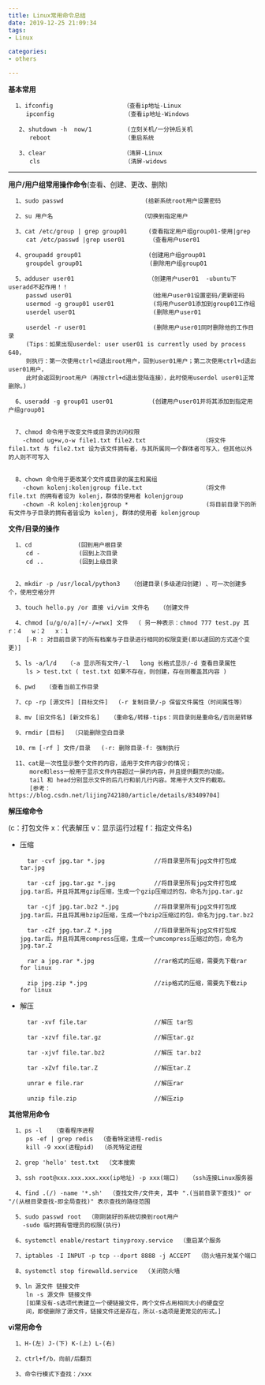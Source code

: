 ```yaml
---
title: Linux常用命令总结
date: 2019-12-25 21:09:34
tags: 
- Linux

categories:
- others

---
```


**基本常用**
          
      1、ifconfig                    （查看ip地址-Linux
         ipconfig                    （查看ip地址-Windows
               
       2、shutdown -h  now/1          (立刻关机/一分钟后关机
          reboot                     （重启系统
          
       3、clear                      （清屏-Linux
          cls                        （清屏-widows
             
           
---

**用户/用户组常用操作命令**(查看、创建、更改、删除)

      1、sudo passwd                       (给新系统root用户设置密码
      
      2、su 用户名                         （切换到指定用户
      
      3、cat /etc/group | grep group01      (查看指定用户组group01-使用|grep
         cat /etc/passwd |grep user01       （查看用户user01
         
      4、groupadd group01                   (创建用户组group01
         groupdel group01                   (删除用户组group01
         
      5、adduser user01                     （创建用户user01  -ubuntu下useradd不起作用！！
         passwd user01                      （给用户user01设置密码/更新密码
         usermod -g group01 user01           (将用户user01添加到group01工作组
         userdel user01                      (删除用户user01
         
         userdel -r user01                   (删除用户user01同时删除他的工作目录
         (Tips：如果出现userdel: user user01 is currently used by process 640，
         则执行：第一次使用ctrl+d退出root用户，回到user01用户；第二次使用ctrl+d退出user01用户，
         此时会返回到root用户（再按ctrl+d退出登陆连接），此时使用userdel user01正常删除。)
         
      6、useradd -g group01 user01           (创建用户user01并将其添加到指定用户组group01
         
         
      7、chmod 命令用于改变文件或目录的访问权限
        -chmod ug+w,o-w file1.txt file2.txt                （将文件 file1.txt 与 file2.txt 设为该文件拥有者，与其所属同一个群体者可写入，但其他以外的人则不可写入
        
        
      8、chown 命令用于更改某个文件或目录的属主和属组
        -chown kolenj:kolenjgroup file.txt                 （将文件 file.txt 的拥有者设为 kolenj，群体的使用者 kolenjgroup
        -chown -R kolenj:kolenjgroup *                      (将目前目录下的所有文件与子目录的拥有者皆设为 kolenj, 群体的使用者 kolenjgroup

      
**文件/目录的操作**

      1、cd             (回到用户根目录
         cd -           (回到上次目录
         cd ..          (回到上级目录
         

      2、mkdir -p /usr/local/python3   （创建目录(多级递归创建) 、可一次创建多个，使用空格分开

      3、touch hello.py /or 直接 vi/vim 文件名   （创建文件

      4、chmod [u/g/o/a][+/-/=rwx] 文件  （ 另一种表示：chmod 777 test.py 其 r：4   w：2   x：1
         [-R : 对目前目录下的所有档案与子目录进行相同的权限变更(即以递回的方式逐个变更)]

      5、ls -a/l/d   （-a 显示所有文件/-l	long 长格式显示/-d 查看目录属性
         ls > test.txt ( test.txt 如果不存在，则创建，存在则覆盖其内容 )

      6、pwd   （查看当前工作目录

      7、cp -rp [源文件] [目标文件]  （-r 复制目录/-p 保留文件属性（时间属性等）

      8、mv [旧文件名] [新文件名]   （重命名/转移-tips：同目录则是重命名/否则是转移

      9、rmdir [目标]  （只能删除空白目录

      10、rm [-rf ] 文件/目录   (-r: 删除目录-f: 强制执行

      11、cat是一次性显示整个文件的内容，适用于文件内容少的情况；
          more和less一般用于显示文件内容超过一屏的内容，并且提供翻页的功能。
          tail 和 head分别显示文件的后几行和前几行内容。常用于大文件的截取。
          [参考：https://blog.csdn.net/lijing742180/article/details/83409704]
          
**解压缩命令**
    
(c：打包文件 x：代表解压 v：显示运行过程 f：指定文件名)
         
* 压缩


        tar -cvf jpg.tar *.jpg              //将目录里所有jpg文件打包成tar.jpg 
        
        tar -czf jpg.tar.gz *.jpg           //将目录里所有jpg文件打包成jpg.tar后，并且将其用gzip压缩，生成一个gzip压缩过的包，命名为jpg.tar.gz
        
        tar -cjf jpg.tar.bz2 *.jpg          //将目录里所有jpg文件打包成jpg.tar后，并且将其用bzip2压缩，生成一个bzip2压缩过的包，命名为jpg.tar.bz2
        
        tar -cZf jpg.tar.Z *.jpg            //将目录里所有jpg文件打包成jpg.tar后，并且将其用compress压缩，生成一个umcompress压缩过的包，命名为jpg.tar.Z
        
        rar a jpg.rar *.jpg                 //rar格式的压缩，需要先下载rar for linux
        
        zip jpg.zip *.jpg                   //zip格式的压缩，需要先下载zip for linux
        
* 解压
        
        
        tar -xvf file.tar                   //解压 tar包
        
        tar -xzvf file.tar.gz               //解压tar.gz
        
        tar -xjvf file.tar.bz2              //解压 tar.bz2
        
        tar -xZvf file.tar.Z                //解压tar.Z
        
        unrar e file.rar                    //解压rar
        
        unzip file.zip                      //解压zip



**其他常用命令**

      1、ps -l   （查看程序进程
         ps -ef | grep redis  （查看特定进程-redis
         kill -9 xxx(进程pid)  （杀死特定进程

      2、grep 'hello' test.txt  （文本搜索

      3、ssh root@xxx.xxx.xxx.xxx(ip地址) -p xxx(端口)   （ssh连接Linux服务器

      4、find .(/) -name '*.sh'  （查找文件/文件夹, 其中 ".(当前目录下查找)" or "/(从根目录查找-即全局查找)" 表示查找的路径范围

      5、sudo passwd root  （刚刚装好的系统切换到root用户
        -sudo 临时拥有管理员的权限(执行)

      6、systemctl enable/restart tinyproxy.service  （重启某个服务

      7、iptables -I INPUT -p tcp --dport 8888 -j ACCEPT  （防火墙开发某个端口

      8、systemctl stop firewalld.service  （关闭防火墙
         
      9、ln 源文件 链接文件
         ln -s 源文件 链接文件
         [如果没有-s选项代表建立一个硬链接文件，两个文件占用相同大小的硬盘空                  
         间，即使删除了源文件，链接文件还是存在，所以-s选项是更常见的形式。]



**vi常用命令**

      1、H-(左) J-(下) K-(上) L-(右)
      
      2、ctrl+f/b，向前/后翻页
      
      3、命令行模式下查找：/xxx

   